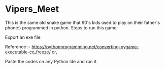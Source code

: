# Vipers_Meet
This is the same old snake game that 90's kids used to play on their father's phone:) programmed in python.
Steps to run this game:

Export an exe file

Reference :- https://pythonprogramming.net/converting-pygame-executable-cx_freeze/
or,

Paste the codes on any Python Ide and run it.
